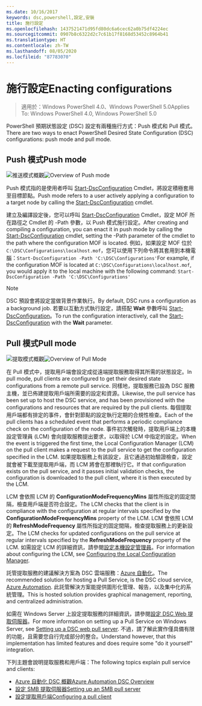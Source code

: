 ```yaml
---
ms.date: 10/16/2017
keywords: dsc,powershell,設定,安裝
title: 施行設定
ms.openlocfilehash: 1437521471d95fd80dc6a6cec62a0b75df4224ec
ms.sourcegitcommit: 0907b8c6322d2c7c61b17f8168d53452c8964b41
ms.translationtype: HT
ms.contentlocale: zh-TW
ms.lasthandoff: 08/05/2020
ms.locfileid: "87783070"
---
```

# <a name="enacting-configurations"></a><span data-ttu-id="1016b-103">施行設定</span><span class="sxs-lookup"><span data-stu-id="1016b-103">Enacting configurations</span></span>

> <span data-ttu-id="1016b-104">適用於：Windows PowerShell 4.0、Windows PowerShell 5.0</span><span class="sxs-lookup"><span data-stu-id="1016b-104">Applies To: Windows PowerShell 4.0, Windows PowerShell 5.0</span></span>

<span data-ttu-id="1016b-105">PowerShell 預期狀態設定 (DSC) 設定有兩種施行方式：Push 模式和 Pull 模式。</span><span class="sxs-lookup"><span data-stu-id="1016b-105">There are two ways to enact PowerShell Desired State Configuration (DSC) configurations: push mode and pull mode.</span></span>

## <a name="push-mode"></a><span data-ttu-id="1016b-106">Push 模式</span><span class="sxs-lookup"><span data-stu-id="1016b-106">Push mode</span></span>

<span data-ttu-id="1016b-107">![推送模式概觀](media/enactingConfigurations/pushModel.png "Push 模式的運作方式")</span><span class="sxs-lookup"><span data-stu-id="1016b-107">![Overview of Push mode](media/enactingConfigurations/pushModel.png "How push mode works")</span></span>

<span data-ttu-id="1016b-108">Push 模式指的是使用者呼叫 [Start-DscConfiguration](/powershell/module/psdesiredstateconfiguration/start-dscconfiguration) Cmdlet，將設定積極套用至目標節點。</span><span class="sxs-lookup"><span data-stu-id="1016b-108">Push mode refers to a user actively applying a configuration to a target node by calling the [Start-DscConfiguration](/powershell/module/psdesiredstateconfiguration/start-dscconfiguration) cmdlet.</span></span>

<span data-ttu-id="1016b-109">建立及編譯設定後，您可以呼叫 [Start-DscConfiguration](/powershell/module/psdesiredstateconfiguration/start-dscconfiguration) Cmdlet，設定 MOF 所在路徑之 Cmdlet 的 -Path 參數，以 Push 模式施行設定。</span><span class="sxs-lookup"><span data-stu-id="1016b-109">After creating and compiling a configuration, you can enact it in push mode by calling the [Start-DscConfiguration](/powershell/module/psdesiredstateconfiguration/start-dscconfiguration) cmdlet, setting the -Path parameter of the cmdlet to the path where the configuration MOF is located.</span></span> <span data-ttu-id="1016b-110">例如，如果設定 MOF 位於 `C:\DSC\Configurations\localhost.mof`，您可以使用下列命令將其套用到本機電腦：`Start-DscConfiguration -Path 'C:\DSC\Configurations'`</span><span class="sxs-lookup"><span data-stu-id="1016b-110">For example, if the configuration MOF is located at `C:\DSC\Configurations\localhost.mof`, you would apply it to the local machine with the following command: `Start-DscConfiguration -Path 'C:\DSC\Configurations'`</span></span>

> [!NOTE]
> <span data-ttu-id="1016b-111">DSC 預設會將設定當做背景作業執行。</span><span class="sxs-lookup"><span data-stu-id="1016b-111">By default, DSC runs a configuration as a background job.</span></span> <span data-ttu-id="1016b-112">若要以互動方式執行設定，請搭配 **Wait** 參數呼叫 [Start-DscConfiguration](/powershell/module/psdesiredstateconfiguration/start-dscconfiguration)。</span><span class="sxs-lookup"><span data-stu-id="1016b-112">To run the configuration interactively, call the [Start-DscConfiguration](/powershell/module/psdesiredstateconfiguration/start-dscconfiguration) with the **Wait** parameter.</span></span>

## <a name="pull-mode"></a><span data-ttu-id="1016b-113">Pull 模式</span><span class="sxs-lookup"><span data-stu-id="1016b-113">Pull mode</span></span>

<span data-ttu-id="1016b-114">![提取模式概觀](media/enactingConfigurations/pullModel.png "Pull 模式的運作方式")</span><span class="sxs-lookup"><span data-stu-id="1016b-114">![Overview of Pull Mode](media/enactingConfigurations/pullModel.png "How pull mode works")</span></span>

<span data-ttu-id="1016b-115">在 Pull 模式中，提取用戶端會設定成從遠端提取服務取得其所需的狀態設定。</span><span class="sxs-lookup"><span data-stu-id="1016b-115">In pull mode, pull clients are configured to get their desired state configurations from a remote pull service.</span></span> <span data-ttu-id="1016b-116">同樣地，提取服務已設為 DSC 服務主機，並已佈建提取用戶端所需要的設定和資源。</span><span class="sxs-lookup"><span data-stu-id="1016b-116">Likewise, the pull service has been set up to host the DSC service, and has been provisioned with the configurations and resources that are required by the pull clients.</span></span> <span data-ttu-id="1016b-117">每個提取用戶端都有排定的事件，會針對節點的設定執行定期的合規性檢查。</span><span class="sxs-lookup"><span data-stu-id="1016b-117">Each of the pull clients has a scheduled event that performs a periodic compliance check on the configuration of the node.</span></span> <span data-ttu-id="1016b-118">事件初次觸發時，提取用戶端上的本機設定管理員 (LCM) 會向提取服務提出要求，以取得於 LCM 中指定的設定。</span><span class="sxs-lookup"><span data-stu-id="1016b-118">When the event is triggered the first time, the Local Configuration Manager (LCM) on the pull client makes a request to the pull service to get the configuration specified in the LCM.</span></span> <span data-ttu-id="1016b-119">如果提取服務上有該設定，且它通過初始驗證檢查，設定就會被下載至提取用戶端，而 LCM 將會在那裡執行它。</span><span class="sxs-lookup"><span data-stu-id="1016b-119">If that configuration exists on the pull service, and it passes initial validation checks, the configuration is downloaded to the pull client, where it is then executed by the LCM.</span></span>

<span data-ttu-id="1016b-120">LCM 會依照 LCM 的 **ConfigurationModeFrequencyMins** 屬性所指定的固定間隔，檢查用戶端是否符合設定。</span><span class="sxs-lookup"><span data-stu-id="1016b-120">The LCM checks that the client is in compliance with the configuration at regular intervals specified by the **ConfigurationModeFrequencyMins** property of the LCM.</span></span> <span data-ttu-id="1016b-121">LCM 會依照 LCM 的 **RefreshModeFrequency** 屬性所指定的固定間隔，檢查提取服務上的更新設定。</span><span class="sxs-lookup"><span data-stu-id="1016b-121">The LCM checks for updated configurations on the pull service at regular intervals specified by the **RefreshModeFrequency** property of the LCM.</span></span> <span data-ttu-id="1016b-122">如需設定 LCM 的詳細資訊，請參閱[設定本機設定管理員](../managing-nodes/metaConfig.md)。</span><span class="sxs-lookup"><span data-stu-id="1016b-122">For information about configuring the LCM, see [Configuring the Local Configuration Manager](../managing-nodes/metaConfig.md).</span></span>

<span data-ttu-id="1016b-123">託管提取服務的建議解決方案為 DSC 雲端服務：[Azure 自動化](https://azure.microsoft.com/services/automation/)。</span><span class="sxs-lookup"><span data-stu-id="1016b-123">The recommended solution for hosting a Pull Service, is the DSC cloud service, [Azure Automation](https://azure.microsoft.com/services/automation/).</span></span> <span data-ttu-id="1016b-124">此託管解決方案能提供圖形化管理、報告，以及集中化的系統管理。</span><span class="sxs-lookup"><span data-stu-id="1016b-124">This is hosted solution provides graphical management, reporting, and centralized administration.</span></span>

<span data-ttu-id="1016b-125">如需在 Windows Server 上設定提取服務的詳細資訊，請參閱[設定 DSC Web 提取伺服器](pullServer.md)。</span><span class="sxs-lookup"><span data-stu-id="1016b-125">For more information on setting up a Pull Service on Windows Server, see [Setting up a DSC web pull server](pullServer.md).</span></span> <span data-ttu-id="1016b-126">不過，請了解此實作僅具備有限的功能，且需要您自行完成部分的整合。</span><span class="sxs-lookup"><span data-stu-id="1016b-126">Understand however, that this implementation has limited features and does require some "do it yourself" integration.</span></span>

<span data-ttu-id="1016b-127">下列主題會說明提取服務和用戶端：</span><span class="sxs-lookup"><span data-stu-id="1016b-127">The following topics explain pull service and clients:</span></span>

- [<span data-ttu-id="1016b-128">Azure 自動化 DSC 概觀</span><span class="sxs-lookup"><span data-stu-id="1016b-128">Azure Automation DSC Overview</span></span>](/azure/automation/automation-dsc-overview)
- [<span data-ttu-id="1016b-129">設定 SMB 提取伺服器</span><span class="sxs-lookup"><span data-stu-id="1016b-129">Setting up an SMB pull server</span></span>](pullServerSMB.md)
- [<span data-ttu-id="1016b-130">設定提取用戶端</span><span class="sxs-lookup"><span data-stu-id="1016b-130">Configuring a pull client</span></span>](pullClientConfigID.md)
